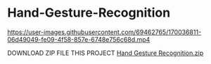 # Hand-Gesture-Recognition
https://user-images.githubusercontent.com/69462765/170036811-06d49049-fe09-4f58-857e-6748e756c68d.mp4

 
DOWNLOAD ZIP FILE THIS PROJECT 
[Hand Gesture Recognition.zip](https://github.com/vineetkrishnagupta/Hand-Gesture-Recognition/files/8762759/Hand.Gesture.Recognition.zip)
